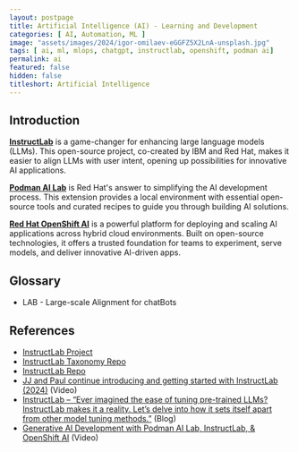 ```yaml
---
layout: postpage
title: Artificial Intelligence (AI) - Learning and Development
categories: [ AI, Automation, ML ]
image: "assets/images/2024/igor-omilaev-eGGFZ5X2LnA-unsplash.jpg"
tags: [ ai, ml, mlops, chatgpt, instructlab, openshift, podman ai]
permalink: ai
featured: false
hidden: false
titleshort: Artificial Intelligence
---
```


## Introduction

**[InstructLab](https://www.redhat.com/en/topics/ai/what-is-instructlab)** is a game-changer for enhancing large language models (LLMs). This open-source project, co-created by IBM and Red Hat, makes it easier to align LLMs with user intent, opening up possibilities for innovative AI applications.

**[Podman AI Lab](https://podman-desktop.io/docs/ai-lab)** is Red Hat's answer to simplifying the AI development process. This extension provides a local environment with essential open-source tools and curated recipes to guide you through building AI solutions.

**[Red Hat OpenShift AI](https://www.redhat.com/en/technologies/cloud-computing/openshift/openshift-ai)** is a powerful platform for deploying and scaling AI applications across hybrid cloud environments. Built on open-source technologies, it offers a trusted foundation for teams to experiment, serve models, and deliver innovative AI-driven apps.

## Glossary

- LAB - Large-scale Alignment for chatBots


## References

- [InstructLab Project](https://github.com/instructlab)
- [InstructLab Taxonomy Repo](https://github.com/instructlab/taxonomy)
- [InstructLab Repo](https://github.com/instructlab/instructlab)
- [JJ and Paul continue introducing and getting started with InstructLab (2024)](https://www.youtube.com/watch?v=UArqlnAxNWk) (Video)
- [InstructLab – “Ever imagined the ease of tuning pre-trained LLMs? InstructLab makes it a reality. Let’s delve into how it sets itself apart from other model tuning methods.”](https://medium.com/@syeda9118/instructlab-ever-imagined-the-ease-of-tuning-pre-trained-llms-3331ccea8d88) (Blog)
- [Generative AI Development with Podman AI Lab, InstructLab, & OpenShift AI](https://www.youtube.com/watch?v=tZj8j3fdXy4) (Video)